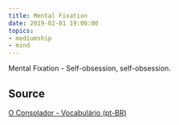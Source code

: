 ```yaml
---
title: Mental Fixation
date: 2019-02-01 19:00:00
topics:
- mediumship
- mind
---
```


Mental Fixation - Self-obsession, self-obsession.

## Source
[O Consolador - Vocabulário (pt-BR)](http://www.oconsolador.com.br/linkfixo/vocabulario/principal.html)


